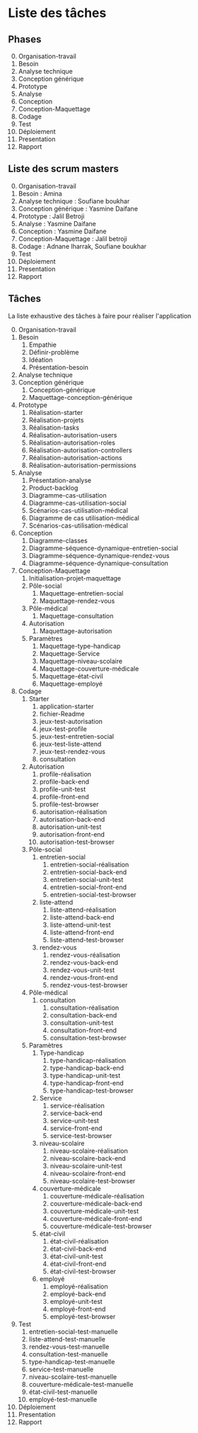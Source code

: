 # Liste des tâches


## Phases 

0. Organisation-travail
1. Besoin
2. Analyse technique
3. Conception générique
4. Prototype
5. Analyse
6. Conception
7. Conception-Maquettage
8.  Codage
9.  Test
10. Déploiement
11. Presentation
12. Rapport

## Liste des scrum masters 

0. Organisation-travail
1. Besoin : Amina
2. Analyse technique : Soufiane boukhar
3. Conception générique : Yasmine Daifane
4. Prototype : Jalil Betroji
5. Analyse : Yasmine Daifane 
6. Conception : Yasmine Daifane 
7. Conception-Maquettage : Jalil betroji
8. Codage : Adnane lharrak, Soufiane boukhar
9. Test
10. Déploiement
11. Presentation
12. Rapport

## Tâches

La liste exhaustive des tâches à faire pour réaliser l'application

0. Organisation-travail
1. Besoin
   1. Empathie
   2. Définir-problème
   3. Idéation
   4. Présentation-besoin
2. Analyse technique
3. Conception générique
   1. Conception-générique
   2. Maquettage-conception-générique
4. Prototype
   1. Réalisation-starter
   2. Réalisation-projets
   3. Réalisation-tasks
   4. Réalisation-autorisation-users
   5. Réalisation-autorisation-roles
   6. Réalisation-autorisation-controllers
   7. Réalisation-autorisation-actions
   8. Réalisation-autorisation-permissions
5. Analyse
   1. Présentation-analyse
   2. Product-backlog
   3. Diagramme-cas-utilisation
   4. Diagramme-cas-utilisation-social
   5. Scénarios-cas-utilisation-médical
   6. Diagramme de cas utilisation-médical
   7. Scénarios-cas-utilisation-médical
6. Conception
   1. Diagramme-classes
   2. Diagramme-séquence-dynamique-entretien-social
   3. Diagramme-séquence-dynamique-rendez-vous
   4. Diagramme-séquence-dynamique-consultation
7.  Conception-Maquettage
    1.  Initialisation-projet-maquettage
    2.  Pôle-social
        1.  Maquettage-entretien-social
        2.  Maquettage-rendez-vous
    3.  Pôle-médical
        1.  Maquettage-consultation
    4.  Autorisation
        1.  Maquettage-autorisation
    5.  Paramètres
        1.  Maquettage-type-handicap
        2.  Maquettage-Service
        3.  Maquettage-niveau-scolaire
        4.  Maquettage-couverture-médicale
        5.  Maquettage-état-civil
        6.  Maquettage-employé
8.  Codage
    1.  Starter
        1.  application-starter
        2.  fichier-Readme
        3.  jeux-test-autorisation
        4.  jeux-test-profile
        5.  jeux-test-entretien-social
        6.  jeux-test-liste-attend
        7.  jeux-test-rendez-vous
        8.  consultation
    2.  Autorisation
        1.  profile-réalisation
        2.  profile-back-end
        3.  profile-unit-test
        4.  profile-front-end
        5.  profile-test-browser
        6.  autorisation-réalisation
        7.  autorisation-back-end
        8.  autorisation-unit-test
        9.  autorisation-front-end
        10. autorisation-test-browser
    3.  Pôle-social
        1.  entretien-social
            1.  entretien-social-réalisation
            2.  entretien-social-back-end
            3.  entretien-social-unit-test
            4.  entretien-social-front-end
            5.  entretien-social-test-browser
        2.  liste-attend
            1.  liste-attend-réalisation
            2.  liste-attend-back-end
            3.  liste-attend-unit-test
            4.  liste-attend-front-end
            5.  liste-attend-test-browser
        3.  rendez-vous
            1.  rendez-vous-réalisation
            2.  rendez-vous-back-end
            3.  rendez-vous-unit-test
            4.  rendez-vous-front-end
            5.  rendez-vous-test-browser
    4.  Pôle-médical
        1.  consultation
            1.  consultation-réalisation
            2.  consultation-back-end
            3.  consultation-unit-test
            4.  consultation-front-end
            5.  consultation-test-browser
    5.  Paramètres
        1.  Type-handicap
            1. type-handicap-réalisation
            2.  type-handicap-back-end
            3.  type-handicap-unit-test
            4.  type-handicap-front-end
            5.  type-handicap-test-browser
        2. Service
           1. service-réalisation
           2.  service-back-end
           3.  service-unit-test
           4.  service-front-end
           5.  service-test-browser
        3. niveau-scolaire
           1. niveau-scolaire-réalisation
           2.  niveau-scolaire-back-end
           3.  niveau-scolaire-unit-test
           4.  niveau-scolaire-front-end
           5.  niveau-scolaire-test-browser
        4.  couverture-médicale
            1. couverture-médicale-réalisation
            2.  couverture-médicale-back-end
            3.  couverture-médicale-unit-test
            4.  couverture-médicale-front-end
            5.  couverture-médicale-test-browser
        5.  état-civil
            1. état-civil-réalisation
            2. état-civil-back-end
            3. état-civil-unit-test
            4. état-civil-front-end
            5. état-civil-test-browser
        6.  employé
            1. employé-réalisation
            2. employé-back-end
            3. employé-unit-test
            4. employé-front-end
            5. employé-test-browser
9.  Test
    1.  entretien-social-test-manuelle
    2.  liste-attend-test-manuelle
    3.  rendez-vous-test-manuelle
    4.  consultation-test-manuelle
    5.  type-handicap-test-manuelle
    6.  service-test-manuelle
    7.  niveau-scolaire-test-manuelle
    8.  couverture-médicale-test-manuelle
    9.  état-civil-test-manuelle
    10. employé-test-manuelle
10.  Déploiement
11. Presentation
12. Rapport